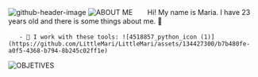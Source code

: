 
![github-header-image](https://github.com/LittleMari/LittleMari/assets/134427300/af13c1b7-2ff9-4da7-abd3-25489e755ae1)
![ABOUT ME](https://github.com/LittleMari/LittleMari/assets/134427300/be237961-c12d-4b4f-aef6-2bcba5ce83c7)
ㅤㅤHi! My name is Maria. I have 23 years old and there is some things about me. 🌸

    ㅤㅤ- 🔨 I work with these tools: ![4518857_python_icon (1)](https://github.com/LittleMari/LittleMari/assets/134427300/b7b480fe-a0f5-4368-b794-8b245c02ff1e)



    
![OBJETIVES](https://github.com/LittleMari/LittleMari/assets/134427300/3801def7-9e8a-4484-897e-9447d80fb285)


<!--
**LittleMari/LittleMari** is a ✨ _special_ ✨ repository because its `README.md` (this file) appears on your GitHub profile.

Here are some ideas to get you started:

- 🔭 I’m currently working on ...
- 🌱 I’m currently learning ...
- 👯 I’m looking to collaborate on ...
- 🤔 I’m looking for help with ...
- 💬 Ask me about ...
- 📫 How to reach me: ...
- 😄 Pronouns: ...
- ⚡ Fun fact: ...
-->
